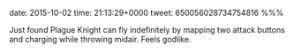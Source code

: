 date: 2015-10-02
time: 21:13:29+0000
tweet: 650056028734754816
%%%

Just found Plague Knight can fly indefinitely by mapping two attack buttons and charging while throwing midair. Feels godlike.
